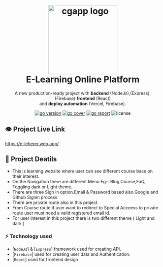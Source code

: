 <h1 align="center">
  <img alt="cgapp logo" src="https://raw.githubusercontent.com/create-go-app/cli/master/.github/images/cgapp_logo%402x.png" width="224px"/><br/>
E-Learning Online Platform</h1>
<p align="center"> A new production-ready project with <b>backend</b> (NodeJs),(Express),(Firebase) <b>frontend</b> (React)<br/>and <b>deploy automation</b> (Vercel, Firebase).</p>

<p align="center"><a href="https://pkg.go.dev/github.com/create-react-app/cli/v3?tab=doc" 
target="_blank"><img src="https://img.shields.io/badge/Go-1.17+-00ADD8?style=for-the-badge&logo=go" alt="go version" /></a>&nbsp;<a href="https://gocover.io/github.com/create-go-app/cli/pkg/cgapp" target="_blank"><img src="https://img.shields.io/badge/Go_Cover-88.3%25-success?style=for-the-badge&logo=none" alt="go cover" /></a>&nbsp;<a href="https://goreportcard.com/report/github.com/create-go-app/cli" target="_blank"><img src="https://img.shields.io/badge/Go_report-A+-success?style=for-the-badge&logo=none" alt="go report" /></a>&nbsp;<img src="https://img.shields.io/badge/license-apache_2.0-red?style=for-the-badge&logo=none" alt="license" /></p>

## 👁️ Project Live Link

https://e-leherer.web.app/

## 📝 Project Deatils

- This is learning website where user can see different course base on their interest.
- On the Navigation there are different Menu Eg:- Blog,Course,FaQ, Toggling dark or Light theme.
- There are three Sign in option.Email & Password based also Google and Github Signin process.
- There are private route also in this project.
- From Course route if user want to redirect to Special Acceess to private route user must need a valid registered email id.
- For user interest in this project there is two different theme ( Light and dark )

### ⚡️ Technology used

- [`NodeJs`] & [`Express`] framework used for creating API.
- [`Firebase`] used for creating user data and Authentication.
- [`React`] used for frontend design
